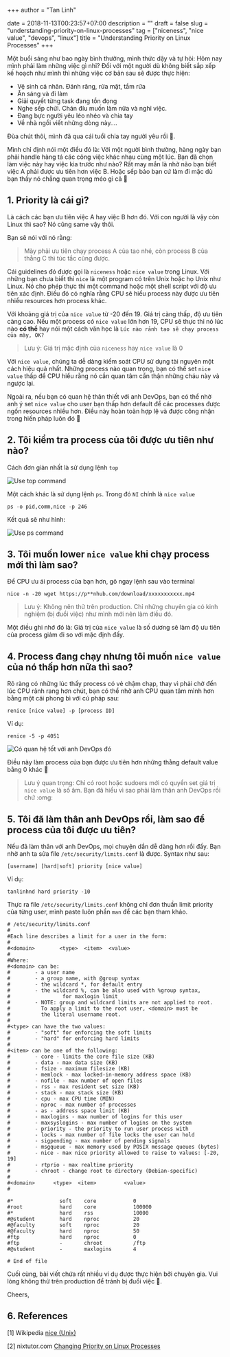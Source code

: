 +++
author = "Tan Linh"

date = 2018-11-13T00:23:57+07:00
description = ""
draft = false
slug = "understanding-priority-on-linux-processes"
tag = ["niceness", "nice value", "devops", "linux"]
title = "Understanding Priority on Linux Processes"
+++

Một buổi sáng như bao ngày bình thường, mình thức dậy và tự hỏi: Hôm nay mình phải làm những việc gì nhỉ? Đối với một người dù không biết sắp xếp kế hoạch như mình thì những việc cơ bản sau sẽ được thực hiện:

* Vệ sinh cá nhân. Đánh răng, rửa mặt, tắm rửa
* Ăn sáng và đi làm
* Giải quyết từng task đang tồn đọng
* Nghe sếp chửi. Chán đíu muốn làm nữa và nghỉ việc.
* Đang bực người yêu léo nhéo và chia tay
* Về nhà ngồi viết những dòng này….

Đùa chút thôi, mình đã qua cái tuổi chia tay người yêu rồi :troll:. 

Mình chỉ định nói một điều đó là: Với một người bình thường, hàng ngày bạn phải handle hàng tá các công việc khác nhau cùng một lúc. Bạn đã chọn làm việc này hay việc kia trước như nào? Rất may mắn là nhờ não bạn biết việc A phải được ưu tiên hơn việc B. Hoặc sếp bảo bạn cứ làm đi mặc dù bạn thấy nó chẳng quan trọng méo gì cả :troll:

## 1. Priority là cái gì?

Là cách các bạn ưu tiên việc A hay việc B hơn đó. Với con người là vậy còn Linux thì sao? Nó cũng same vậy thôi. 

Bạn sẽ nói với nó rằng: 

> Mày phải ưu tiên chạy process A của tao nhé, còn process B của thằng C thì túc tắc cũng được.

Cái guidelines đó được gọi là `niceness` hoặc `nice value` trong Linux. Với những bạn chưa biết thì `nice` là một program có trên Unix hoặc họ Unix như Linux. Nó cho phép thực thi một command hoặc một shell script với độ ưu tiên xác định. Điều đó có nghĩa rằng CPU sẽ hiểu process này được ưu tiên nhiều resources hơn process khác.

Với khoảng giá trị của `nice value` từ -20 đến 19. Giá trị càng thấp, độ ưu tiên càng cao. Nếu một process có `nice value` lớn hơn 19, CPU sẽ thực thi nó lúc nào **có thể** hay nói một cách văn học là `Lúc nào rảnh tao sẽ chạy process của mày, OK?`

> Lưu ý: Giá trị mặc định của `niceness` hay `nice value` là 0

Với `nice value`, chúng ta dễ dàng kiểm soát CPU sử dụng tài nguyên một cách hiệu quả nhất. Những process nào quan trọng, bạn có thể set `nice value` thấp để CPU hiểu rằng nó cần quan tâm cẩn thận những cháu này và ngược lại. 

Ngoài ra, nếu bạn có quan hệ thân thiết với anh DevOps, bạn có thể nhờ anh ý set `nice value` cho user bạn thấp hơn default để các processes  được ngốn resources nhiều hơn. Điều này hoàn toàn hợp lệ và được công nhận trong hiến pháp luôn đó :troll:

## 2. Tôi kiểm tra process của tôi được ưu tiên như nào?

Cách đơn giản nhất là sử dụng lệnh `top`

![Use top command](https://i.imgur.com/iEsk2oK.png)

Một cách khác là sử dụng lệnh `ps`. Trong đó `NI` chính là `nice value`

`ps -o pid,comm,nice -p 246`

Kết quả sẽ như hình:

![Use ps command](https://i.imgur.com/ttxMnqo.png)

## 3. Tôi muốn lower `nice value` khi chạy process mới thì làm sao?
Để CPU ưu ái process của bạn hơn, gõ ngay lệnh sau vào terminal

`nice -n -20 wget https://p**nhub.com/download/xxxxxxxxxxx.mp4`

> Lưu ý: Không nên thử trên production. Chỉ những chuyên gia có kinh nghiệm (bị đuổi việc) như mình mới nên làm điều đó.

Một điều ghi nhớ đó là: Giá trị của `nice value` là số dương sẽ làm độ ưu tiên của process giảm đi so với mặc định đấy.

## 4. Process đang chạy nhưng tôi muốn `nice value` của nó thấp hơn nữa thì sao?
Rõ ràng có những lúc thấy process có vẻ chậm chạp, thay vì phải chờ đến lúc CPU rảnh rang hơn chút, bạn có thể nhờ anh CPU quan tâm mình hơn bằng một cái phong bì với cú pháp sau:

`renice [nice value] -p [process ID]`

Ví dụ:

`renice -5 -p 4051`

![Có quan hệ tốt với anh DevOps đó](https://i.imgur.com/eqpE5Ly.png)

Điều này làm process của bạn được ưu tiên hơn những thằng default value bằng 0 khác :troll:

> Lưu ý quan trọng: Chỉ có root hoặc sudoers mới có quyền set giá trị `nice value` là số âm. Bạn đã hiểu vì sao phải làm thân anh DevOps rồi chứ :omg:

## 5. Tôi đã làm thân anh DevOps rồi, làm sao để process của tôi được ưu tiên?
Nếu đã làm thân với anh DevOps, mọi chuyện dần dễ dàng hơn rồi đấy. Bạn nhờ anh ta sửa file `/etc/security/limits.conf` là được. Syntax như sau:

`[username] [hard|soft] priority [nice value]`

Ví dụ:

`tanlinhnd hard priority -10`

Thực ra file `/etc/security/limits.conf` không chỉ đơn thuần limit priority của từng user, mình paste luôn phần `man` để các bạn tham khảo.

```
# /etc/security/limits.conf
#
#Each line describes a limit for a user in the form:
#
#<domain>        <type>  <item>  <value>
#
#Where:
#<domain> can be:
#        - a user name
#        - a group name, with @group syntax
#        - the wildcard *, for default entry
#        - the wildcard %, can be also used with %group syntax,
#                 for maxlogin limit
#        - NOTE: group and wildcard limits are not applied to root.
#          To apply a limit to the root user, <domain> must be
#          the literal username root.
#
#<type> can have the two values:
#        - "soft" for enforcing the soft limits
#        - "hard" for enforcing hard limits
#
#<item> can be one of the following:
#        - core - limits the core file size (KB)
#        - data - max data size (KB)
#        - fsize - maximum filesize (KB)
#        - memlock - max locked-in-memory address space (KB)
#        - nofile - max number of open files
#        - rss - max resident set size (KB)
#        - stack - max stack size (KB)
#        - cpu - max CPU time (MIN)
#        - nproc - max number of processes
#        - as - address space limit (KB)
#        - maxlogins - max number of logins for this user
#        - maxsyslogins - max number of logins on the system
#        - priority - the priority to run user process with
#        - locks - max number of file locks the user can hold
#        - sigpending - max number of pending signals
#        - msgqueue - max memory used by POSIX message queues (bytes)
#        - nice - max nice priority allowed to raise to values: [-20, 19]
#        - rtprio - max realtime priority
#        - chroot - change root to directory (Debian-specific)
#
#<domain>      <type>  <item>         <value>
#

#*               soft    core            0
#root            hard    core            100000
#*               hard    rss             10000
#@student        hard    nproc           20
#@faculty        soft    nproc           20
#@faculty        hard    nproc           50
#ftp             hard    nproc           0
#ftp             -       chroot          /ftp
#@student        -       maxlogins       4

# End of file
```

Cuối cùng, bài viết chứa rất nhiều ví dụ được thực hiện bởi chuyên gia. Vui lòng không thử trên production để tránh bị đuổi việc :troll:.

Cheers,

## 6. References
[1] Wikipedia [nice (Unix)](https://en.wikipedia.org/wiki/Nice_(Unix))

[2] nixtutor.com [Changing Priority on Linux Processes](https://www.nixtutor.com/linux/changing-priority-on-linux-processes/)